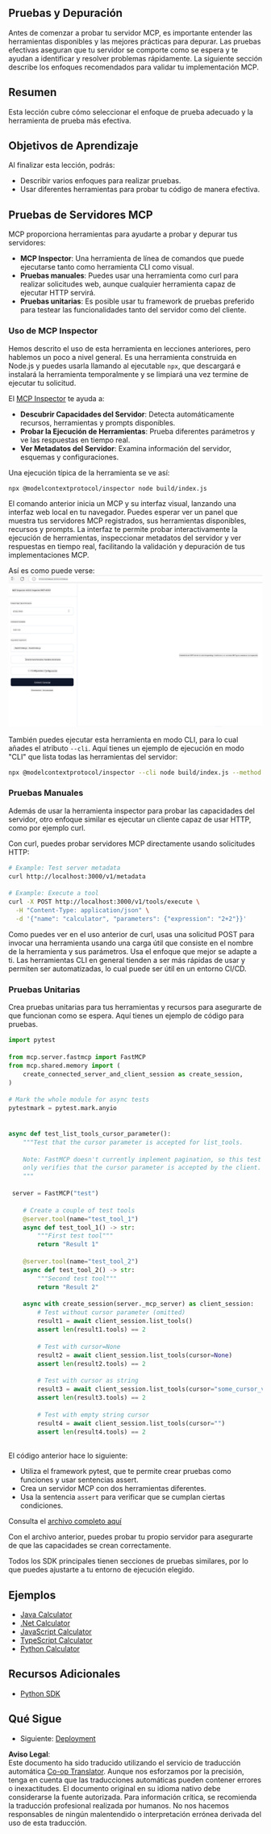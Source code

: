 <!--
CO_OP_TRANSLATOR_METADATA:
{
  "original_hash": "e25bc265a51244a7a2d93b3761543a1f",
  "translation_date": "2025-06-12T22:24:04+00:00",
  "source_file": "03-GettingStarted/08-testing/README.md",
  "language_code": "es"
}
-->
## Pruebas y Depuración

Antes de comenzar a probar tu servidor MCP, es importante entender las herramientas disponibles y las mejores prácticas para depurar. Las pruebas efectivas aseguran que tu servidor se comporte como se espera y te ayudan a identificar y resolver problemas rápidamente. La siguiente sección describe los enfoques recomendados para validar tu implementación MCP.

## Resumen

Esta lección cubre cómo seleccionar el enfoque de prueba adecuado y la herramienta de prueba más efectiva.

## Objetivos de Aprendizaje

Al finalizar esta lección, podrás:

- Describir varios enfoques para realizar pruebas.
- Usar diferentes herramientas para probar tu código de manera efectiva.

## Pruebas de Servidores MCP

MCP proporciona herramientas para ayudarte a probar y depurar tus servidores:

- **MCP Inspector**: Una herramienta de línea de comandos que puede ejecutarse tanto como herramienta CLI como visual.
- **Pruebas manuales**: Puedes usar una herramienta como curl para realizar solicitudes web, aunque cualquier herramienta capaz de ejecutar HTTP servirá.
- **Pruebas unitarias**: Es posible usar tu framework de pruebas preferido para testear las funcionalidades tanto del servidor como del cliente.

### Uso de MCP Inspector

Hemos descrito el uso de esta herramienta en lecciones anteriores, pero hablemos un poco a nivel general. Es una herramienta construida en Node.js y puedes usarla llamando al ejecutable `npx`, que descargará e instalará la herramienta temporalmente y se limpiará una vez termine de ejecutar tu solicitud.

El [MCP Inspector](https://github.com/modelcontextprotocol/inspector) te ayuda a:

- **Descubrir Capacidades del Servidor**: Detecta automáticamente recursos, herramientas y prompts disponibles.
- **Probar la Ejecución de Herramientas**: Prueba diferentes parámetros y ve las respuestas en tiempo real.
- **Ver Metadatos del Servidor**: Examina información del servidor, esquemas y configuraciones.

Una ejecución típica de la herramienta se ve así:

```bash
npx @modelcontextprotocol/inspector node build/index.js
```

El comando anterior inicia un MCP y su interfaz visual, lanzando una interfaz web local en tu navegador. Puedes esperar ver un panel que muestra tus servidores MCP registrados, sus herramientas disponibles, recursos y prompts. La interfaz te permite probar interactivamente la ejecución de herramientas, inspeccionar metadatos del servidor y ver respuestas en tiempo real, facilitando la validación y depuración de tus implementaciones MCP.

Así es como puede verse: ![Inspector](../../../../translated_images/connect.141db0b2bd05f096fb1dd91273771fd8b2469d6507656c3b0c9df4b3c5473929.es.png)

También puedes ejecutar esta herramienta en modo CLI, para lo cual añades el atributo `--cli`. Aquí tienes un ejemplo de ejecución en modo "CLI" que lista todas las herramientas del servidor:

```sh
npx @modelcontextprotocol/inspector --cli node build/index.js --method tools/list
```

### Pruebas Manuales

Además de usar la herramienta inspector para probar las capacidades del servidor, otro enfoque similar es ejecutar un cliente capaz de usar HTTP, como por ejemplo curl.

Con curl, puedes probar servidores MCP directamente usando solicitudes HTTP:

```bash
# Example: Test server metadata
curl http://localhost:3000/v1/metadata

# Example: Execute a tool
curl -X POST http://localhost:3000/v1/tools/execute \
  -H "Content-Type: application/json" \
  -d '{"name": "calculator", "parameters": {"expression": "2+2"}}'
```

Como puedes ver en el uso anterior de curl, usas una solicitud POST para invocar una herramienta usando una carga útil que consiste en el nombre de la herramienta y sus parámetros. Usa el enfoque que mejor se adapte a ti. Las herramientas CLI en general tienden a ser más rápidas de usar y permiten ser automatizadas, lo cual puede ser útil en un entorno CI/CD.

### Pruebas Unitarias

Crea pruebas unitarias para tus herramientas y recursos para asegurarte de que funcionan como se espera. Aquí tienes un ejemplo de código para pruebas.

```python
import pytest

from mcp.server.fastmcp import FastMCP
from mcp.shared.memory import (
    create_connected_server_and_client_session as create_session,
)

# Mark the whole module for async tests
pytestmark = pytest.mark.anyio


async def test_list_tools_cursor_parameter():
    """Test that the cursor parameter is accepted for list_tools.

    Note: FastMCP doesn't currently implement pagination, so this test
    only verifies that the cursor parameter is accepted by the client.
    """

 server = FastMCP("test")

    # Create a couple of test tools
    @server.tool(name="test_tool_1")
    async def test_tool_1() -> str:
        """First test tool"""
        return "Result 1"

    @server.tool(name="test_tool_2")
    async def test_tool_2() -> str:
        """Second test tool"""
        return "Result 2"

    async with create_session(server._mcp_server) as client_session:
        # Test without cursor parameter (omitted)
        result1 = await client_session.list_tools()
        assert len(result1.tools) == 2

        # Test with cursor=None
        result2 = await client_session.list_tools(cursor=None)
        assert len(result2.tools) == 2

        # Test with cursor as string
        result3 = await client_session.list_tools(cursor="some_cursor_value")
        assert len(result3.tools) == 2

        # Test with empty string cursor
        result4 = await client_session.list_tools(cursor="")
        assert len(result4.tools) == 2
    
```

El código anterior hace lo siguiente:

- Utiliza el framework pytest, que te permite crear pruebas como funciones y usar sentencias assert.
- Crea un servidor MCP con dos herramientas diferentes.
- Usa la sentencia `assert` para verificar que se cumplan ciertas condiciones.

Consulta el [archivo completo aquí](https://github.com/modelcontextprotocol/python-sdk/blob/main/tests/client/test_list_methods_cursor.py)

Con el archivo anterior, puedes probar tu propio servidor para asegurarte de que las capacidades se crean correctamente.

Todos los SDK principales tienen secciones de pruebas similares, por lo que puedes ajustarte a tu entorno de ejecución elegido.

## Ejemplos

- [Java Calculator](../samples/java/calculator/README.md)
- [.Net Calculator](../../../../03-GettingStarted/samples/csharp)
- [JavaScript Calculator](../samples/javascript/README.md)
- [TypeScript Calculator](../samples/typescript/README.md)
- [Python Calculator](../../../../03-GettingStarted/samples/python)

## Recursos Adicionales

- [Python SDK](https://github.com/modelcontextprotocol/python-sdk)

## Qué Sigue

- Siguiente: [Deployment](/03-GettingStarted/09-deployment/README.md)

**Aviso Legal**:  
Este documento ha sido traducido utilizando el servicio de traducción automática [Co-op Translator](https://github.com/Azure/co-op-translator). Aunque nos esforzamos por la precisión, tenga en cuenta que las traducciones automáticas pueden contener errores o inexactitudes. El documento original en su idioma nativo debe considerarse la fuente autorizada. Para información crítica, se recomienda la traducción profesional realizada por humanos. No nos hacemos responsables de ningún malentendido o interpretación errónea derivada del uso de esta traducción.